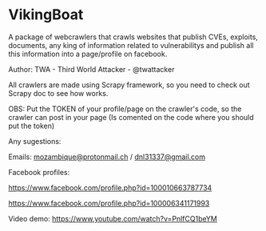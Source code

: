 # VikingBoat
A package of webcrawlers that crawls websites that publish CVEs, exploits, documents, any king of information related to vulnerabilitys and publish all this information into a page/profile on facebook.

Author: TWA - Third World Attacker - @twattacker

All crawlers are made using Scrapy framework, so you need to check out Scrapy doc to see how works.

OBS: Put the TOKEN of your profile/page on the crawler's code, so the crawler can post in your page (Is comented on the code where you should put the token)

Any sugestions:

Emails: mozambique@protonmail.ch / dnl31337@gmail.com

Facebook profiles:

https://www.facebook.com/profile.php?id=100010663787734

https://www.facebook.com/profile.php?id=100006341171993


Video demo: https://www.youtube.com/watch?v=PnlfCQ1beYM
